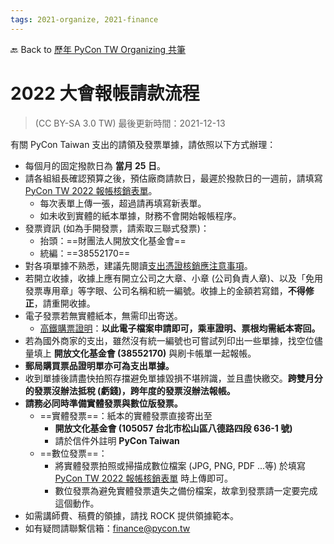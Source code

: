```yaml
---
tags: 2021-organize, 2021-finance
---
```


🔙 Back to [歷年 PyCon TW Organizing 共筆](/ryPr7SFyP/%2FHM5mHCFKQCu7-W5ea8ITcw%3Fview)

# 2022 大會報帳請款流程

> (CC BY-SA 3.0 TW)
> 最後更新時間：2021-12-13

有關 PyCon Taiwan 支出的請領及發票單據，請依照以下方式辦理：

* 每個月的固定撥款日為 **當月 25 日**。
* 請各組組長確認預算之後，預估廠商請款日，最遲於撥款日的一週前，請填寫 [PyCon TW 2022 報帳核銷表單](https://forms.gle/dLWR8yGmLLEXEknC8)。
    * 每次表單上傳一張，超過請再填寫新表單。
    * 如未收到實體的紙本單據，財務不會開始報帳程序。
* 發票資訊 (如為手開發票，請索取三聯式發票)：
    * 抬頭：==財團法人開放文化基金會==
    * 統編：==38552170==
* 對各項單據不熟悉，建議先閱讀[支出憑證核銷應注意事項](https://www.sw.ntpc.gov.tw/userfiles/1102300/files/%E6%94%AF%E5%87%BA%E6%86%91%E8%AD%89%E6%A0%B8%E9%8A%B7%E6%87%89%E6%B3%A8%E6%84%8F%E4%BA%8B%E9%A0%85.pdf)。
* 若開立收據，收據上應有開立公司之大章、小章 (公司負責人章)、以及「免用發票專用章」等字眼、公司名稱和統一編號。收據上的金額若寫錯，**不得修正**，請重開收據。
* 電子發票若無實體紙本，無需印出寄送。
    * [高鐵購票證明](https://www.thsrc.com.tw/ArticleContent/f84a72fc-4c03-4f8e-91c6-ae2c482c5584)：**以此電子檔案申請即可，乘車證明、票根均需紙本寄回。**
* 若為國外商家的支出，雖然沒有統一編號也可嘗試列印出一些單據，找空位儘量填上 **開放文化基金會 (38552170)** 與刷卡帳單一起報帳。 
* **郵局購買票品證明單亦可為支出單據。**
* 收到單據後請盡快拍照存擋避免單據毀損不堪辨識，並且盡快繳交。**跨雙月分的發票沒辦法抵稅 (虧錢)，跨年度的發票沒辦法報帳。**
* **請務必同時準備實體發票與數位版發票。**
    * ==實體發票==：紙本的實體發票直接寄出至
        - **開放文化基金會 (105057 台北市松山區八德路四段 636-1 號)**
        - 請於信件外註明 **PyCon Taiwan**
    * ==數位發票==：
        * 將實體發票拍照或掃描成數位檔案 (JPG, PNG, PDF ...等) 於填寫 [PyCon TW 2022 報帳核銷表單](https://forms.gle/dLWR8yGmLLEXEknC8) 時上傳即可。
        * 數位發票為避免實體發票遺失之備份檔案，故拿到發票請一定要完成這個動作。
* 如需講師費、稿費的領據，請找 ROCK 提供領據範本。
* 如有疑問請聯繫信箱：[finance@pycon.tw](mailto:finance@pycon.tw)



